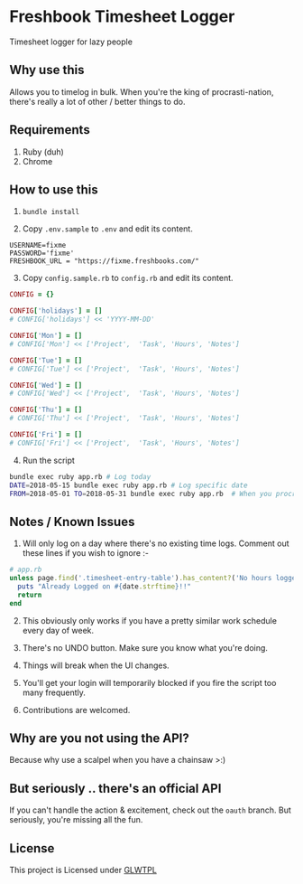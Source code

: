 # Freshbook Timesheet Logger
Timesheet logger for lazy people

## Why use this
Allows you to timelog in bulk. When you're the king of procrasti-nation, there's really a lot of other / better things to do.

## Requirements
1. Ruby (duh)
2. Chrome

## How to use this

1. `bundle install`

2. Copy `.env.sample` to `.env` and edit its content.

```
USERNAME=fixme
PASSWORD='fixme'
FRESHBOOK_URL = "https://fixme.freshbooks.com/"
```

3. Copy `config.sample.rb` to `config.rb` and edit its content.
```ruby
CONFIG = {}

CONFIG['holidays'] = []
# CONFIG['holidays'] << 'YYYY-MM-DD'

CONFIG['Mon'] = []
# CONFIG['Mon'] << ['Project',  'Task', 'Hours', 'Notes']

CONFIG['Tue'] = []
# CONFIG['Tue'] << ['Project',  'Task', 'Hours', 'Notes']

CONFIG['Wed'] = []
# CONFIG['Wed'] << ['Project',  'Task', 'Hours', 'Notes']

CONFIG['Thu'] = []
# CONFIG['Thu'] << ['Project',  'Task', 'Hours', 'Notes']

CONFIG['Fri'] = []
# CONFIG['Fri'] << ['Project',  'Task', 'Hours', 'Notes']
```

4. Run the script

```bash
bundle exec ruby app.rb # Log today
DATE=2018-05-15 bundle exec ruby app.rb # Log specific date
FROM=2018-05-01 TO=2018-05-31 bundle exec ruby app.rb  # When you procrastinate until the last minute
```

## Notes / Known Issues

1. Will only log on a day where there's no existing time logs. Comment out these lines if you wish to ignore :-
```ruby
# app.rb
unless page.find('.timesheet-entry-table').has_content?('No hours logged on')
  puts "Already Logged on #{date.strftime}!!"
  return
end
```

2. This obviously only works if you have a pretty similar work schedule every day of week.

3. There's no UNDO button. Make sure you know what you're doing.

4. Things will break when the UI changes.

5. You'll get your login will temporarily blocked if you fire the script too many frequently.

6. Contributions are welcomed.

## Why are you not using the API?
Because why use a scalpel when you have a chainsaw >:)

## But seriously .. there's an official API
If you can't handle the action & excitement, check out the `oauth` branch. But seriously, you're missing all the fun.


## License

This project is Licensed under [GLWTPL](https://github.com/me-shaon/GLWTPL)
